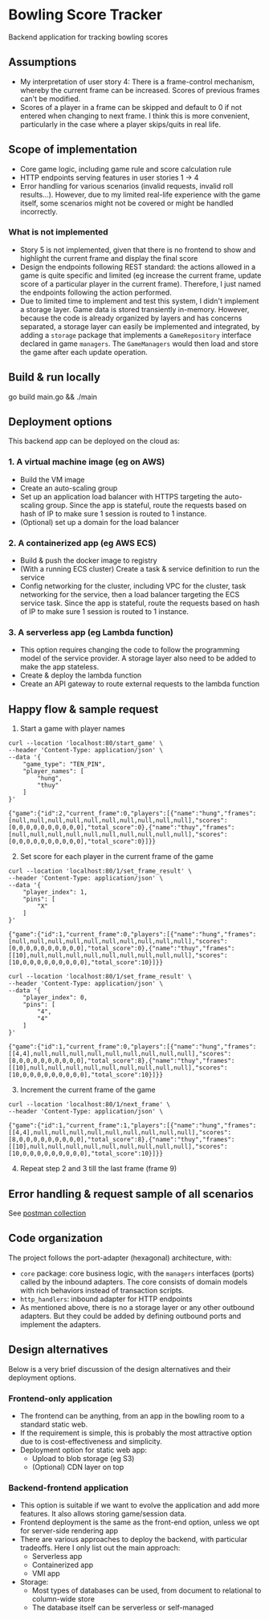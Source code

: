 # Bowling Score Tracker
Backend application for tracking bowling scores

## Assumptions
- My interpretation of user story 4:
There is a frame-control mechanism, whereby the current frame can be increased.
Scores of previous frames can't be modified.
- Scores of a player in a frame can be skipped and default to 0 if not entered when changing to next frame.
I think this is more convenient, particularly in the case where a player skips/quits in real life.

## Scope of implementation
- Core game logic, including game rule and score calculation rule
- HTTP endpoints serving features in user stories 1 -> 4
- Error handling for various scenarios (invalid requests, invalid roll results...).
However, due to my limited real-life experience with the game itself,
some scenarios might not be covered or might be handled incorrectly.

### What is not implemented
- Story 5 is not implemented,
given that there is no frontend to show and highlight the current frame and display the final score
- Design the endpoints following REST standard:
the actions allowed in a game is quite specific and limited
(eg increase the current frame, update score of a particular player in the current frame).
Therefore, I just named the endpoints following the action performed.
- Due to limited time to implement and test this system, I didn't implement a storage layer.
Game data is stored transiently in-memory.
However, because the code is already organized by layers and has concerns separated,
a storage layer can easily be implemented and integrated,
by adding a `storage` package that implements a `GameRepository` interface declared in game `managers`.
The `GameManagers` would then load and store the game after each update operation.

## Build & run locally
go build main.go && ./main

## Deployment options
This backend app can be deployed on the cloud as:
### 1. A virtual machine image (eg on AWS)
- Build the VM image
- Create an auto-scaling group
- Set up an application load balancer with HTTPS targeting the auto-scaling group.
Since the app is stateful, route the requests based on hash of IP to make sure 1 session is routed to 1 instance.
- (Optional) set up a domain for the load balancer
### 2. A containerized app (eg AWS ECS)
- Build & push the docker image to registry
- (With a running ECS cluster) Create a task & service definition to run the service
- Config networking for the cluster, including VPC for the cluster, task networking for the service,
then a load balancer targeting the ECS service task. Since the app is stateful,
route the requests based on hash of IP to make sure 1 session is routed to 1 instance.
### 3. A serverless app (eg Lambda function)
- This option requires changing the code to follow the programming model of the service provider.
A storage layer also need to be added to make the app stateless.
- Create & deploy the lambda function
- Create an API gateway to route external requests to the lambda function

## Happy flow & sample request
1. Start a game with player names
```
curl --location 'localhost:80/start_game' \
--header 'Content-Type: application/json' \
--data '{
    "game_type": "TEN_PIN",
    "player_names": [
        "hung",
        "thuy"
    ]
}'

{"game":{"id":2,"current_frame":0,"players":[{"name":"hung","frames":[null,null,null,null,null,null,null,null,null,null],"scores":[0,0,0,0,0,0,0,0,0,0],"total_score":0},{"name":"thuy","frames":[null,null,null,null,null,null,null,null,null,null],"scores":[0,0,0,0,0,0,0,0,0,0],"total_score":0}]}}
```
2. Set score for each player in the current frame of the game
```
curl --location 'localhost:80/1/set_frame_result' \
--header 'Content-Type: application/json' \
--data '{
    "player_index": 1,
    "pins": [
        "X"
    ]
}'

{"game":{"id":1,"current_frame":0,"players":[{"name":"hung","frames":[null,null,null,null,null,null,null,null,null,null],"scores":[0,0,0,0,0,0,0,0,0,0],"total_score":0},{"name":"thuy","frames":[[10],null,null,null,null,null,null,null,null,null],"scores":[10,0,0,0,0,0,0,0,0,0],"total_score":10}]}}

curl --location 'localhost:80/1/set_frame_result' \
--header 'Content-Type: application/json' \
--data '{
    "player_index": 0,
    "pins": [
        "4",
        "4"
    ]
}'

{"game":{"id":1,"current_frame":0,"players":[{"name":"hung","frames":[[4,4],null,null,null,null,null,null,null,null,null],"scores":[8,0,0,0,0,0,0,0,0,0],"total_score":8},{"name":"thuy","frames":[[10],null,null,null,null,null,null,null,null,null],"scores":[10,0,0,0,0,0,0,0,0,0],"total_score":10}]}}
```
3. Increment the current frame of the game
```
curl --location 'localhost:80/1/next_frame' \
--header 'Content-Type: application/json' \

{"game":{"id":1,"current_frame":1,"players":[{"name":"hung","frames":[[4,4],null,null,null,null,null,null,null,null,null],"scores":[8,0,0,0,0,0,0,0,0,0],"total_score":8},{"name":"thuy","frames":[[10],null,null,null,null,null,null,null,null,null],"scores":[10,0,0,0,0,0,0,0,0,0],"total_score":10}]}}
```
4. Repeat step 2 and 3 till the last frame (frame 9)

## Error handling & request sample of all scenarios
See [postman collection](./tracker.postman_collection)

## Code organization
The project follows the port-adapter (hexagonal) architecture, with:
- `core` package: core business logic, with the `managers` interfaces (ports) called by the inbound adapters.
The core consists of domain models with rich behaviors instead of transaction scripts.
- `http_handlers`: inbound adapter for HTTP endpoints
- As mentioned above, there is no a storage layer or any other outbound adapters.
But they could be added by defining outbound ports and implement the adapters.

## Design alternatives
Below is a very brief discussion of the design alternatives and their deployment options.

### Frontend-only application
- The frontend can be anything, from an app in the bowling room to a standard static web.
- If the requirement is simple, this is probably the most attractive option due to is cost-effectiveness and simplicity.
- Deployment option for static web app:
  - Upload to blob storage (eg S3)
  - (Optional) CDN layer on top

### Backend-frontend application
- This option is suitable if we want to evolve the application and add more features.
It also allows storing game/session data.
- Frontend deployment is the same as the front-end option, unless we opt for server-side rendering app
- There are various approaches to deploy the backend, with particular tradeoffs. Here I only list out the main approach:
  - Serverless app
  - Containerized app
  - VMI app
- Storage:
  - Most types of databases can be used, from document to relational to column-wide store
  - The database itself can be serverless or self-managed